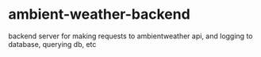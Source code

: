 # ambient-weather-backend
backend server for making requests to ambientweather api, and logging to database, querying db, etc

